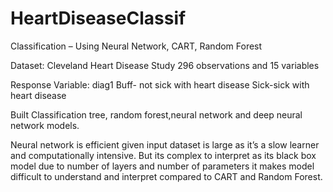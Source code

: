 # HeartDiseaseClassif
Classification – Using Neural Network, CART, Random Forest

Dataset: Cleveland Heart Disease Study
296 observations and 15 variables

Response Variable: diag1
Buff- not sick with heart disease
Sick-sick with heart disease

Built Classification tree, random forest,neural network and deep neural network models.

Neural network is efficient given input dataset is large as it’s a slow learner and computationally
intensive. But its complex to interpret as its black box model due to number of layers and number of
parameters it makes model difficult to understand and interpret compared to CART and Random Forest.




